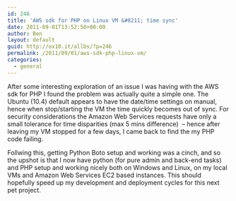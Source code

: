 ```yaml
---
id: 246
title: 'AWS sdk for PHP on Linux VM &#8211; time sync'
date: 2011-09-01T13:52:50+00:00
author: Ben
layout: default
guid: http://ox10.it/allbs/?p=246
permalink: /2011/09/01/aws-sdk-php-linux-vm/
categories:
  - general
---
```

After some interesting exploration of an issue I was having with the AWS sdk for PHP I found the problem was actually quite a simple one. The Ubuntu (10.4) default appears to have the date/time settings on manual, hence when stop/starting the VM the time quickly becomes out of sync. For security considerations the Amazon Web Services requests have only a small tolerance for time disparities (max 5 mins difference)  &#8211; hence after leaving my VM stopped for a few days, I came back to find the my PHP code failing.

Follwing this, getting Python Boto setup and working was a cinch, and so the upshot is that I now have python (for pure admin and back-end tasks) and PHP setup and working nicely both on Windows and Linux, on my local VMs and Amazon Web Services EC2 based instances. This should hopefully speed up my development and deployment cycles for this next pet project.